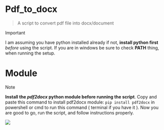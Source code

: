 # Pdf_to_docx
> A script to convert pdf file into docx/document

> [!IMPORTANT]
> I am assuming you have python installed already if not, **install python first** *before* using the script. If you are in windows be sure to check **PATH** thing, when running the setup. 

# Module
> [!NOTE]
> **Install the *pdf2docx* python module before running the script**.
Copy and paste this command to install pdf2docx module: `pip install pdf2docx` in powershell or cmd to run this command ( terminal if you have it ).
Now you are good to go, run the script, and follow instructions properly.

![](http://img1.ak.crunchyroll.com/i/spire2/180a8752234002128be1dd4459e3e8bd1308352623_full.jpg)
